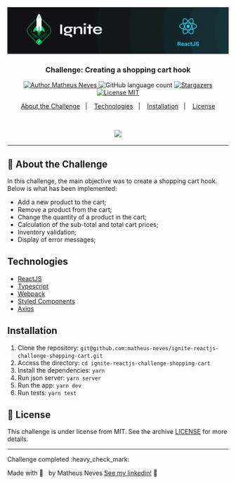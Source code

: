 <img alt="Ignite" src=".github/header.png" />

<h3 align="center">
  Challenge: Creating a shopping cart hook
</h3>

<p align="center">
  <a href="https://github.com/matheus-neves">
    <img alt="Author Matheus Neves" src="https://img.shields.io/badge/author-Matheus%20Neves-%2306b656?color=06b656&style=for-the-badge">
  </a>
  <img alt="GitHub language count" src="https://img.shields.io/github/languages/count/matheus-neves/ignite-reactjs-challenge-shopping-cart?color=06b656&style=for-the-badge">
  <a href="https://github.com/matheus-neves/ignite-reactjs-challenge-shopping-cart/stargazers">
    <img alt="Stargazers" src="https://img.shields.io/github/stars/matheus-neves/ignite-reactjs-challenge-shopping-cart?color=06b656&style=for-the-badge">
  </a>
  <a href="https://github.com/matheus-neves/ignite-reactjs-challenge-shopping-cart/blob/main/LICENSE">
    <img alt="License MIT" src="https://img.shields.io/badge/license-MIT-%2304D361?color=06b656&style=for-the-badge">
  </a>
</p>

<p align="center">
  <a href="#rocket-about-the-challenge">About the Challenge</a>&nbsp;&nbsp;&nbsp;|&nbsp;&nbsp;&nbsp;
  <a href="#technologies">Technologies</a>&nbsp;&nbsp;&nbsp;|&nbsp;&nbsp;&nbsp;
  <a href="#installation">Installation</a>&nbsp;&nbsp;&nbsp;|&nbsp;&nbsp;&nbsp;
  <a href="#memo-license">License</a>
</p>

<br/>
<p align="center"><img style="border: 1px solid #eee;" src=".github/demo.gif"/></p>

---

## :rocket: About the Challenge

In this challenge, the main objective was to create a shopping cart hook. Below is what has been implemented:

- Add a new product to the cart;
- Remove a product from the cart;
- Change the quantity of a product in the cart;
- Calculation of the sub-total and total cart prices;
- Inventory validation;
- Display of error messages;

## Technologies

- [ReactJS](https://reactjs.com/)
- [Typescript](https://www.typescriptlang.org/)
- [Webpack](https://webpack.js.org/)
- [Styled Components](https://styled-components.com/)
- [Axios](https://github.com/axios/axios)

## Installation

1. Clone the repository: `git@github.com:matheus-neves/ignite-reactjs-challenge-shopping-cart.git`
2. Access the directory: `cd ignite-reactjs-challenge-shopping-cart`
3. Install the dependencies: `yarn`
4. Run json server: `yarn server`
5. Run the app: `yarn dev`
6. Run tests: `yarn test`

## :memo: License

This challenge is under license from MIT. See the archive [LICENSE](https://github.com/matheus-neves/ignite-reactjs-challenge-shopping-cart/blob/main/LICENSE) for more details.

---

<p>Challenge completed :heavy_check_mark:</p>

Made with 💜 &nbsp; by Matheus Neves [See my linkedin!](https://www.linkedin.com/in/matheus-neves-front-end/) :wave:
